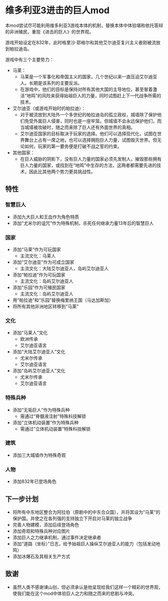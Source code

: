 # 维多利亚3进击的巨人mod

本mod尝试尽可能利用维多利亚3游戏本体的机制，替换本体中体验堪称依托答辩的非洲殖民，重现《进击的巨人》的世界观。

游戏开始设定在832年，此时格里沙·耶格尔和其他艾尔迪亚复兴主义者刚被流放到帕拉迪岛。

游戏中有三个主要势力：
- 马莱：
  - 马莱是一个军事化和帝国主义的国家，几个世纪以来一直压迫艾尔迪亚人。长期是该系列的主要反派。
  - 在游戏中，他们的目标是保持对所有其他大国的主导地位，甚至冒着激活“地鸣”的风险来获得始祖巨人的力量，同时试图赶上下一代战争所需的技术。
- 艾尔迪亚（或游戏开始时的帕拉迪）：
  - 对于被流放到大陆外一个多世纪的帕拉迪岛的孤立政权，城墙除了保护他们免受外面巨人侵害，同时也是一座牢笼。但城墙不会永远保护他们，而当城墙被攻破时，随之而来除了巨人还有外面世界的真相。
  - 艾尔迪亚国家的目标取决于玩家的选择。他们可以选择现代化，试图在世界舞台上占有一席之地，也可以选择拥抱巨人力量，试图毁灭世界。但无论如何，玩家的第一要务便是打破不战之誓的约束。
- 其他国家：
  - 在巨人威胁的阴影下，没有巨人力量的国家必须先发制人，摧毁那些拥有巨人力量的国家，或找到在“地鸣”中生存的方法，这两者都需要先进的技术，因此比其他两个势力更具挑战性。

## 特性

### 智慧巨人

- 添加九大巨人和王血作为角色特质
- 添加“尤米尔的诅咒”作为特殊机制，杀死任何继承力量13年后的智慧巨人

### 国家

- 添加“马莱”作为可玩国家
  - 主流文化：马莱人
- 添加“艾尔迪亚”作为可成立国家
  - 主流文化：大陆艾尔迪亚人，岛屿艾尔迪亚人
- 添加“帕拉迪”作为可玩国家
  - 主流文化：岛屿艾尔迪亚人
- 添加“乐园”作为可殖民国家
  - 主流文化：岛屿艾尔迪亚人
- 用“帕拉迪”和“乐园”替换梅里纳王国（马达加斯加）
- 将所有其他非洲地区转移到“马莱”

### 文化

- 添加“马莱人”文化
  - 欧洲传承
  - 艾尔迪亚语言
- 添加“大陆艾尔迪亚人”文化
  - 尤米尔传承
  - 艾尔迪亚语言
- 添加“岛屿艾尔迪亚人”文化
  - 尤米尔传承
  - 艾尔迪亚语言

### 特殊兵种

- 添加“无垢巨人”作为特殊兵种
  - 需通过“脊髓液注射”特殊科技解锁
- 添加“立体机动装置”作为特殊兵种
  - 需通过“立体机动装置”特殊科技解锁

### 建筑

- 添加三大城墙作为特殊奇观

### 人物

- 添加832年已登场角色

## 下一步计划

- 将所有中东地区整合为阿拉伯（原剧中的中东合众国），并将其设为“马莱”的保护国。并使之在各列强的支持独立下开启对马莱的独立战争
- 完善人物建模，添加后续登场角色
- 添加奇观和特殊兵种对应图片
- 添加巨人之力继承机制，通过事件决定继承者
- 添加“道路（坐标）”日志，给予始祖巨人操纵艾尔迪亚人的能力（包括发动地鸣）
- 添加冰爆石及其相关生产方式

## 致谢

- 虽然人类不感谢谏山创，但必须承认是他呈现给我们这样一个精彩的世界观，使我们能在这个mod中体验巨人之力和随之而来的悲剧与冲突。
